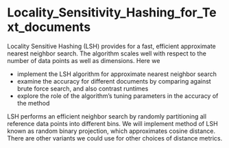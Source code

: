 # Locality_Sensitivity_Hashing_for_Text_documents

Locality Sensitive Hashing (LSH) provides for a fast, efficient approximate nearest neighbor search. 
The algorithm scales well with respect to the number of data points as well as dimensions.
Here we 
 * implement the LSH algorithm for approximate nearest neighbor search
 * examine the accuracy for different documents by comparing against brute force search, and also contrast runtimes
 * explore the role of the algorithm’s tuning parameters in the accuracy of the method

LSH performs an efficient neighbor search by randomly partitioning all reference data points into different bins. 
We will implement method of LSH known as random binary projection, which approximates cosine distance. 
There are other variants we could use for other choices of distance metrics.
